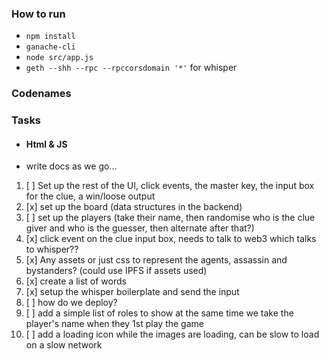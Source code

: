 ### How to run

* `npm install`
* `ganache-cli`
* `node src/app.js`
* `geth --shh --rpc --rpccorsdomain '*'` for whisper

### Codenames

### Tasks

* #### Html & JS
* write docs as we go...

1.  [ ] Set up the rest of the UI, click events, the master key, the input box for the clue, a win/loose output
2.  [x] set up the board (data structures in the backend)
3.  [ ] set up the players (take their name, then randomise who is the clue giver and who is the guesser, then alternate after that?)
4.  [x] click event on the clue input box, needs to talk to web3 which talks to whisper??
5.  [x] Any assets or just css to represent the agents, assassin and bystanders? (could use IPFS if assets used)
6.  [x] create a list of words
7.  [x] setup the whisper boilerplate and send the input
8.  [ ] how do we deploy?
9.  [ ] add a simple list of roles to show at the same time we take the player's name when they 1st play the game
10. [ ] add a loading icon while the images are loading, can be slow to load on a slow network
